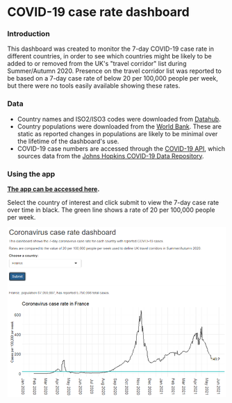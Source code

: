 # COVID-19 case rate dashboard

### Introduction
This dashboard was created to monitor the 7-day COVID-19 case rate in different countries, in order to see which countries might be likely to be added to or removed from the UK's "travel corridor" list during Summer/Autumn 2020. Presence on the travel corridor list was reported to be based on a 7-day case rate of below 20 per 100,000 people per week, but there were no tools easily available showing these rates.

### Data
* Country names and ISO2/ISO3 codes were downloaded from [Datahub](https://datahub.io/core/country-codes).
* Country populations were downloaded from the [World Bank](https://data.worldbank.org/indicator/SP.POP.TOTL). These are static as reported changes in populations are likely to be minimal over the lifetime of the dashboard's use.
* COVID-19 case numbers are accessed through the [COVID-19 API](https://covid19api.com/), which sources data from the [Johns Hopkins COVID-19 Data Repository](https://github.com/CSSEGISandData/COVID-19).

### Using the app
**[The app can be accessed here](https://fabp5.shinyapps.io/corona/).**

Select the country of interest and click submit to view the 7-day case rate over time in black. The green line shows a rate of 20 per 100,000 people per week.

![App screenshot](corona_screenshot.png)
